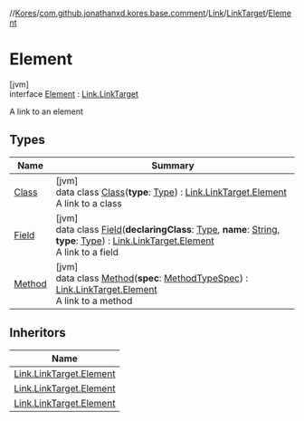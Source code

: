 //[Kores](../../../../../index.md)/[com.github.jonathanxd.kores.base.comment](../../../index.md)/[Link](../../index.md)/[LinkTarget](../index.md)/[Element](index.md)

# Element

[jvm]\
interface [Element](index.md) : [Link.LinkTarget](../index.md)

A link to an element

## Types

| Name | Summary |
|---|---|
| [Class](-class/index.md) | [jvm]<br>data class [Class](-class/index.md)(**type**: [Type](https://docs.oracle.com/javase/8/docs/api/java/lang/reflect/Type.html)) : [Link.LinkTarget.Element](index.md)<br>A link to a class |
| [Field](-field/index.md) | [jvm]<br>data class [Field](-field/index.md)(**declaringClass**: [Type](https://docs.oracle.com/javase/8/docs/api/java/lang/reflect/Type.html), **name**: [String](https://kotlinlang.org/api/latest/jvm/stdlib/kotlin/-string/index.html), **type**: [Type](https://docs.oracle.com/javase/8/docs/api/java/lang/reflect/Type.html)) : [Link.LinkTarget.Element](index.md)<br>A link to a field |
| [Method](-method/index.md) | [jvm]<br>data class [Method](-method/index.md)(**spec**: [MethodTypeSpec](../../../../com.github.jonathanxd.kores.common/-method-type-spec/index.md)) : [Link.LinkTarget.Element](index.md)<br>A link to a method |

## Inheritors

| Name |
|---|
| [Link.LinkTarget.Element](-class/index.md) |
| [Link.LinkTarget.Element](-method/index.md) |
| [Link.LinkTarget.Element](-field/index.md) |
